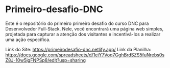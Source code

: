 # Primeiro-desafio-DNC
Este é o repositório do primeiro primeiro desafio do curso DNC para Desenvolvedor Full-Stack. Nele, você encontrará uma página web simples, projetada para capturar a atenção dos visitantes e incentivá-los a realizar uma ação específica.


Link do Site: https://primeirodesafio-dnc.netlify.app/
Link da Planilha: https://docs.google.com/spreadsheets/d/1eiY7Voq7GghBrdSZS5fuNrebs0sZ8J-10w5jgFNPSp8/edit?usp=sharing


